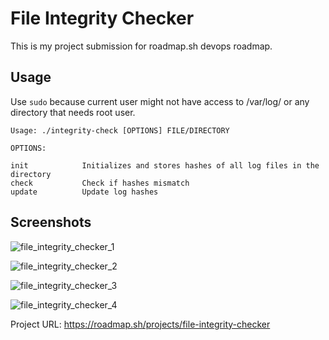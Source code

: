 # File Integrity Checker

This is my project submission for roadmap.sh devops roadmap.

## Usage

Use `sudo` because current user might not have access to /var/log/ or any directory that needs root user. 

```
Usage: ./integrity-check [OPTIONS] FILE/DIRECTORY

OPTIONS:

init            Initializes and stores hashes of all log files in the directory
check           Check if hashes mismatch
update          Update log hashes
```

## Screenshots

![file_integrity_checker_1](https://github.com/user-attachments/assets/9f92d5e0-8c33-4aeb-950a-f841473703dd)


![file_integrity_checker_2](https://github.com/user-attachments/assets/6ef88fad-efdb-4e40-aa2f-528acfdff44a)


![file_integrity_checker_3](https://github.com/user-attachments/assets/af770f21-ee1d-4edd-9567-5b221d9842ff)


![file_integrity_checker_4](https://github.com/user-attachments/assets/e0cef3de-6683-416a-9bbb-0618af3ac420)


Project URL: https://roadmap.sh/projects/file-integrity-checker
